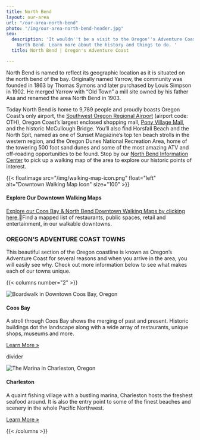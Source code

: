```yaml
---
title: North Bend
layout: our-area
url: "/our-area-north-bend"
photo: "/img/our-area-north-bend-header.jpg"
seo:
  description: 'It wouldn''t be a visit to the Oregon''s Adventure Coast without exploring
    North Bend. Learn more about the history and things to do. '
  title: North Bend | Oregon's Adventure Coast

---
```

North Bend is named to reflect its geographic location as it is situated on the north bend of the bay. Originally named Yarrow, the community was founded in 1863 by Thomas Symons and later purchased by Louis Simpson in 1902. He merged Yarrow with “Old Town” a mill site owned by his father Asa and renamed the area North Bend in 1903.

Today North Bend is home to 9,789 people and proudly boasts Oregon Coast’s only airport, the <a href="http://flyoth.com" target="_blank">Southwest Oregon Regional Airport</a> (airport code: OTH), Oregon Coast’s largest enclosed shopping mall, <a href="http://ponyvm.com" target="_blank">Pony Village Mall</a>, and the historic McCullough Bridge. You’ll also find Horsfall Beach and the North Spit, named as one of Sunset Magazine’s top ten beach strolls in the western region, and the Oregon Dunes National Recreation Area, home of the towering 500 foot sand dunes and some of the most amazing ATV and off-roading opportunities to be found. Stop by our [North Bend Information Center](/contact) to pick up a walking map of the area to explore our historic points of interest.

{{< floatimage src="/img/walking-map-icon.png" float="left" alt="Downtown Walking Map Icon" size="100" >}}

#### Explore Our Downtown Walking Maps

[Explore our Coos Bay & North Bend Downtown Walking Maps by clicking here.](/img/walking-map-cbnb.pdf)Find a mapped list of restaurants, public spaces, retail and entertainment, in our walkable downtowns.

### OREGON’S ADVENTURE COAST TOWNS

This beautiful section of the Oregon coastline is known as Oregon’s Adventure Coast for several reasons and when you arrive in the area, you will easily see why. Check out more information below to see what makes each of our towns unique.

{{< columns number="2" >}}

![Boardwalk in Downtown Coos Bay, Oregon](/img/col-our-area-coos-bay.jpg)

#### Coos Bay

A stroll through Coos Bay shows the merging of past and present. Historic buildings dot the landscape along with a wide array of restaurants, unique shops, museums and more.

<a href="/our-area-coos-bay" class="learn-more-anywhere-btn">Learn More »</a>

divider

![The Marina in Charleston, Oregon](/img/col-our-area-charleston.jpg)

#### Charleston

A quaint fishing village with a bustling marina, Charleston hosts the freshest seafood around. It is also the entry point to some of the finest beaches and scenery in the whole Pacific Northwest.

<a href="/our-area-charleston" class="learn-more-anywhere-btn">Learn More »</a>

{{< /columns >}}